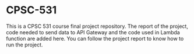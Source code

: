 # CPSC-531

This is a CPSC 531 course final project repository.
The report of the project, code needed to send data to API Gateway and the code used in Lambda function are added here.
You can follow the project report to know how to run the project.
